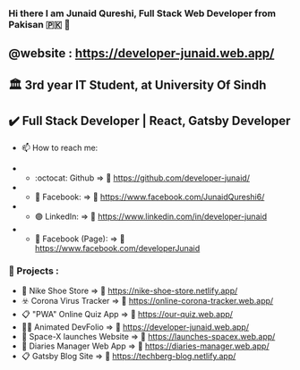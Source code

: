 ### Hi there I am Junaid Qureshi, Full Stack Web Developer from Pakisan :pakistan: 👋
## @website : https://developer-junaid.web.app/

## :classical_building: 3rd year IT Student, at University Of Sindh
## :heavy_check_mark: Full Stack Developer | React, Gatsby Developer


- 📫 How to reach me:  

- - :octocat: Github              => :link:	https://github.com/developer-junaid/
- - :large_blue_circle: Facebook: => :link:	https://www.facebook.com/JunaidQureshi6/
- - :purple_circle: LinkedIn:     => :link:	https://www.linkedin.com/in/developer-junaid
- - :large_blue_diamond: Facebook (Page): => :link:	https://www.facebook.com/developerJunaid

### :medal_sports: Projects :
- :shopping_cart:	 Nike Shoe Store => :link:	https://nike-shoe-store.netlify.app/
- :biohazard:	Corona Virus Tracker => :link:	https://online-corona-tracker.web.app/
- :clipboard: "PWA" Online Quiz App      => :link: https://our-quiz.web.app/
- 👨‍💻  Animated DevFolio         => :link: https://developer-junaid.web.app/
- 🚀     Space-X launches Website =>  :link: https://launches-spacex.web.app/
- :closed_book: Diaries Manager Web App =>  :link: https://diaries-manager.web.app/
- :clipboard: Gatsby Blog Site      => :link: https://techberg-blog.netlify.app/


